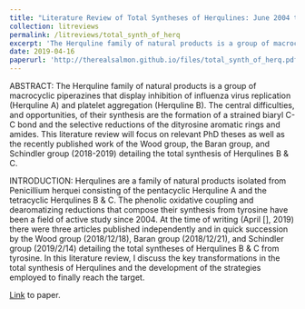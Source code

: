 ```yaml
---
title: "Literature Review of Total Syntheses of Herqulines: June 2004 to February 2019"
collection: litreviews
permalink: /litreviews/total_synth_of_herq
excerpt: 'The Herquline family of natural products is a group of macrocyclic piperazines that display inhibition of influenza virus replication (Herquline A) and platelet aggregation (Herquline B). The central difficulties, and opportunities, of their synthesis are the formation of a strained biaryl C-C bond and the selective reductions of the dityrosine aromatic rings and amides. This literature review will focus on relevant PhD theses as well as the recently published work of the Wood group, the Baran group, and Schindler group (2018-2019) detailing the total synthesis of Herqulines B & C.'
date: 2019-04-16
paperurl: 'http://therealsalmon.github.io/files/total_synth_of_herq.pdf'
---
```


ABSTRACT: The Herquline family of natural products is a group of macrocyclic piperazines that display inhibition of influenza virus replication (Herquline A) and platelet aggregation (Herquline B). The central difficulties, and opportunities, of their synthesis are the formation of a strained biaryl C-C bond and the selective reductions of the dityrosine aromatic rings and amides. This literature review will focus on relevant PhD theses as well as the recently published work of the Wood group, the Baran group, and Schindler group (2018-2019) detailing the total synthesis of Herqulines B & C. 

INTRODUCTION: Herqulines are a family of natural products isolated from Penicillium herquei consisting of the pentacyclic Herquline A and the tetracyclic Herqulines B & C. The phenolic oxidative coupling and dearomatizing reductions that compose their synthesis from tyrosine have been a field of active study since 2004. At the time of writing (April [], 2019) there were three articles published independently and in quick succession by the Wood group (2018/12/18), Baran group (2018/12/21), and Schindler group (2019/2/14) detailing the total syntheses of Herqulines B & C from tyrosine. In this literature review, I discuss the key transformations in the total synthesis of Herqulines and the development of the strategies employed to finally reach the target.

[Link](http://therealsalmon.github.io/files/total_synth_of_herq.pdf) to paper.

